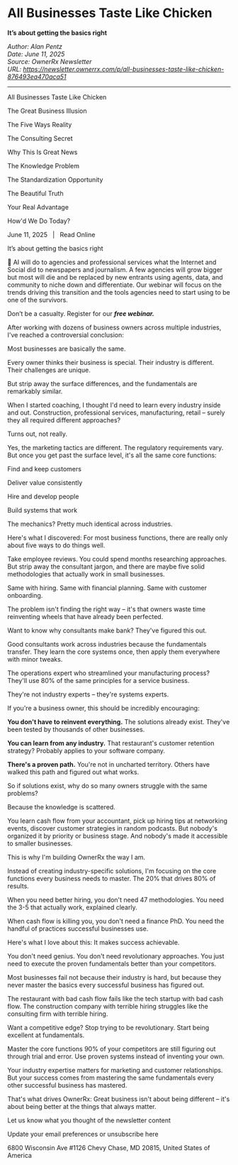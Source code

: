 # All Businesses Taste Like Chicken
**It’s about getting the basics right**

*Author: Alan Pentz*  
*Date: June 11, 2025*  
*Source: OwnerRx Newsletter*  
*URL: https://newsletter.ownerrx.com/p/all-businesses-taste-like-chicken-876493ea470aca51*

---

All Businesses Taste Like Chicken

The Great Business Illusion

The Five Ways Reality

The Consulting Secret

Why This Is Great News

The Knowledge Problem

The Standardization Opportunity

The Beautiful Truth

Your Real Advantage

How'd We Do Today?

June 11, 2025   |   Read Online

It’s about getting the basics right

📢 AI will do to agencies and professional services what the Internet and Social did to newspapers and journalism. A few agencies will grow bigger but most will die and be replaced by new entrants using agents, data, and community to niche down and differentiate. Our webinar will focus on the trends driving this transition and the tools agencies need to start using to be one of the survivors.

Don’t be a casualty. Register for our ***free webinar.***

After working with dozens of business owners across multiple industries, I've reached a controversial conclusion:

Most businesses are basically the same.

Every owner thinks their business is special. Their industry is different. Their challenges are unique.

But strip away the surface differences, and the fundamentals are remarkably similar.

When I started coaching, I thought I'd need to learn every industry inside and out. Construction, professional services, manufacturing, retail – surely they all required different approaches?

Turns out, not really.

Yes, the marketing tactics are different. The regulatory requirements vary. But once you get past the surface level, it's all the same core functions:

Find and keep customers

Deliver value consistently

Hire and develop people

Build systems that work

The mechanics? Pretty much identical across industries.

Here's what I discovered: For most business functions, there are really only about five ways to do things well.

Take employee reviews. You could spend months researching approaches. But strip away the consultant jargon, and there are maybe five solid methodologies that actually work in small businesses.

Same with hiring. Same with financial planning. Same with customer onboarding.

The problem isn't finding the right way – it's that owners waste time reinventing wheels that have already been perfected.

Want to know why consultants make bank? They've figured this out.

Good consultants work across industries because the fundamentals transfer. They learn the core systems once, then apply them everywhere with minor tweaks.

The operations expert who streamlined your manufacturing process? They'll use 80% of the same principles for a service business.

They're not industry experts – they're systems experts.

If you're a business owner, this should be incredibly encouraging:

**You don't have to reinvent everything.** The solutions already exist. They've been tested by thousands of other businesses.

**You can learn from any industry.** That restaurant's customer retention strategy? Probably applies to your software company.

**There's a proven path.** You're not in uncharted territory. Others have walked this path and figured out what works.

So if solutions exist, why do so many owners struggle with the same problems?

Because the knowledge is scattered.

You learn cash flow from your accountant, pick up hiring tips at networking events, discover customer strategies in random podcasts. But nobody's organized it by priority or business stage. And nobody's made it accessible to smaller businesses.

This is why I'm building OwnerRx the way I am.

Instead of creating industry-specific solutions, I'm focusing on the core functions every business needs to master. The 20% that drives 80% of results.

When you need better hiring, you don't need 47 methodologies. You need the 3-5 that actually work, explained clearly.

When cash flow is killing you, you don't need a finance PhD. You need the handful of practices successful businesses use.

Here's what I love about this: It makes success achievable.

You don't need genius. You don't need revolutionary approaches. You just need to execute the proven fundamentals better than your competitors.

Most businesses fail not because their industry is hard, but because they never master the basics every successful business has figured out.

The restaurant with bad cash flow fails like the tech startup with bad cash flow. The construction company with terrible hiring struggles like the consulting firm with terrible hiring.

Want a competitive edge? Stop trying to be revolutionary. Start being excellent at fundamentals.

Master the core functions 90% of your competitors are still figuring out through trial and error. Use proven systems instead of inventing your own.

Your industry expertise matters for marketing and customer relationships. But your success comes from mastering the same fundamentals every other successful business has mastered.

That's what drives OwnerRx: Great business isn't about being different – it's about being better at the things that always matter.

Let us know what you thought of the newsletter content

Update your email preferences or unsubscribe here

6800 Wisconsin Ave #1126
Chevy Chase, MD 20815, United States of America

